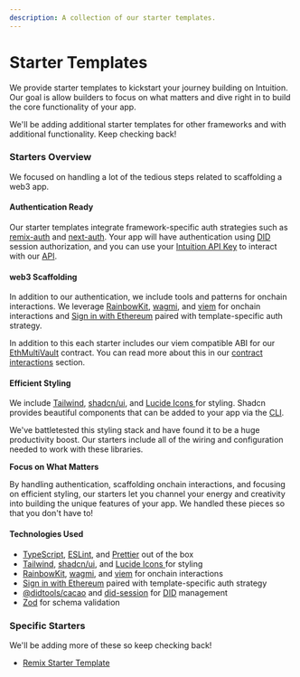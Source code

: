 ```yaml
---
description: A collection of our starter templates.
---
```


# Starter Templates

We provide starter templates to kickstart your journey building on Intuition. Our goal is allow builders to focus on what matters and dive right in to build the core functionality of your app.

We'll be adding additional starter templates for other frameworks and with additional functionality. Keep checking back!

### Starters Overview

We focused on handling a lot of the tedious steps related to scaffolding a web3 app.&#x20;

#### Authentication Ready

Our starter templates integrate framework-specific auth strategies such as [remix-auth](https://github.com/sergiodxa/remix-auth) and [next-auth](https://github.com/sergiodxa/remix-auth). Your app will have authentication using [DID](https://w3c.github.io/did-core/) session authorization, and you can use your [Intuition API Key](../../getting-started/dev-quick-start.md#getting-your-api-key) to interact with our [API](broken-reference).&#x20;

#### web3 Scaffolding

In addition to our authentication, we include tools and patterns for onchain interactions. We leverage [RainbowKit](https://www.rainbowkit.com/), [wagmi](https://www.rainbowkit.com/), and [viem](https://www.rainbowkit.com/) for onchain interactions and [Sign in with Ethereum](https://lucide.dev/) paired with template-specific auth strategy.

In addition to this each starter includes our viem compatible ABI for our [EthMultiVault](../../protocol-and-contracts/contract-documentation.md) contract. You can read more about this in our [contract interactions](broken-reference) section.

#### Efficient Styling

We include [Tailwind](https://tailwindcss.com/), [shadcn/ui](https://www.npmjs.com/package/@didtools/cacao), and [Lucide Icons ](https://lucide.dev/)for styling. Shadcn provides beautiful components that can be added to your app via the [CLI](https://ui.shadcn.com/).&#x20;

We've battletested this styling stack and have found it to be a huge productivity boost. Our starters include all of the wiring and configuration needed to work with these libraries.

**Focus on What Matters**

By handling authentication, scaffolding onchain interactions, and focusing on efficient styling, our starters let you channel your energy and creativity into building the unique features of your app. We handled these pieces so that you don't have to!

#### Technologies Used

* [TypeScript](https://www.npmjs.com/package/@didtools/cacao), [ESLint](https://www.npmjs.com/package/@didtools/cacao), and [Prettier](https://www.npmjs.com/package/@didtools/cacao) out of the box
* [Tailwind](https://tailwindcss.com/), [shadcn/ui](https://www.npmjs.com/package/@didtools/cacao), and [Lucide Icons ](https://lucide.dev/)for styling
* [RainbowKit](https://www.rainbowkit.com/), [wagmi](https://www.rainbowkit.com/), and [viem](https://www.rainbowkit.com/) for onchain interactions
* [Sign in with Ethereum](https://lucide.dev/) paired with template-specific auth strategy
* [@didtools/cacao](https://www.npmjs.com/package/@didtools/cacao) and [did-session](https://did.js.org/docs/api/modules/did\_session/) for [DID](https://w3c.github.io/did-core/) management
* [Zod](https://www.npmjs.com/package/@didtools/cacao) for schema validation

### Specific Starters

We'll be adding more of these so keep checking back!



* &#x20;[Remix Starter Template](https://github.com/0xIntuition/app-template-remix)
